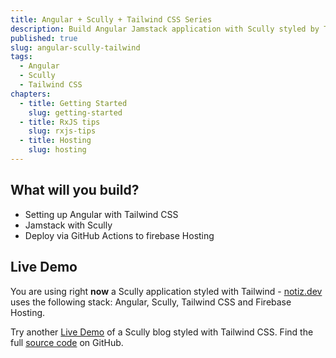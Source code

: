 ```yaml
---
title: Angular + Scully + Tailwind CSS Series
description: Build Angular Jamstack application with Scully styled by Tailwind CSS
published: true
slug: angular-scully-tailwind
tags:
  - Angular
  - Scully
  - Tailwind CSS
chapters:
  - title: Getting Started
    slug: getting-started
  - title: RxJS tips
    slug: rxjs-tips
  - title: Hosting
    slug: hosting
---
```


## What will you build?

- Setting up Angular with Tailwind CSS
- Jamstack with Scully
- Deploy via GitHub Actions to firebase Hosting

## Live Demo

You are using right **now** a Scully application styled with Tailwind - [notiz.dev](/) uses the following stack: Angular, Scully, Tailwind CSS and Firebase Hosting. 

Try another [Live Demo](https://angular-scully-tailwindcss.web.app) of a Scully blog styled with Tailwind CSS. Find the full [source code](https://github.com/notiz-dev/angular-scully-tailwindcss) on GitHub. 
